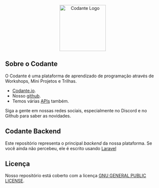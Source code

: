 <p align="center"><a href="https://codante.io" target="_blank"><img src="https://codante.s3.sa-east-1.amazonaws.com/img/logo/mail-logo.png" width="150" alt="Codante Logo"></a></p>

## Sobre o Codante

O Codante é uma plataforma de aprendizado de programação através de Workshops, Mini Projetos e Trilhas.

-   [Codante.io](https://codante.io).
-   Nosso [github](https://github.com/codante-io).
-   Temos várias [APIs](https://docs.apis.codante.io/) também.

Siga a gente em nossas redes sociais, especialmente no Discord e no Github para saber as novidades.

## Codante Backend

Este repositório representa o principal _backend_ da nossa plataforma. Se você ainda não percebeu, ele é escrito usando [Laravel](https://laravel.com)

## Licença

Nosso repositório está coberto com a licença [GNU GENERAL PUBLIC LICENSE](https://opensource.org/license/gpl-3-0).
